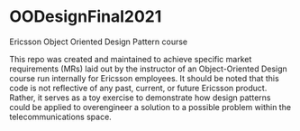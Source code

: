 # OODesignFinal2021
Ericsson Object Oriented Design Pattern course

This repo was created and maintained to achieve specific market requirements (MRs) laid out by the instructor of an Object-Oriented Design course run internally for Ericsson employees. It should be noted that this code is not reflective of any past, current, or future Ericsson product. Rather, it serves as a toy exercise to demonstrate how design patterns could be applied to overengineer a solution to a possible problem within the telecommunications space.
